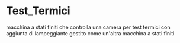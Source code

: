 # Test_Termici
macchina a stati finiti che controlla una camera per test termici
con aggiunta di lampeggiante gestito come un'altra macchina a stati finiti
